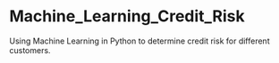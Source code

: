 # Machine_Learning_Credit_Risk
Using Machine Learning in Python to determine credit risk for different customers.
